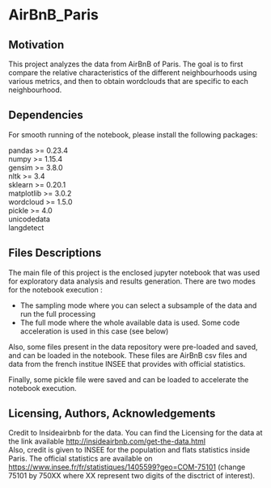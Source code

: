 # AirBnB_Paris

## Motivation

This project analyzes the data from AirBnB of Paris. The goal is to first compare the relative characteristics of the different neighbourhoods using various metrics, and then to obtain wordclouds that are specific to each neighbourhood.

## Dependencies

For smooth running of the notebook, please install the following packages:

pandas >= 0.23.4  
numpy >=  1.15.4  
gensim >= 3.8.0  
nltk >= 3.4  
sklearn >= 0.20.1  
matplotlib >= 3.0.2  
wordcloud >= 1.5.0  
pickle >= 4.0  
unicodedata  
langdetect

## Files Descriptions

The main file of this project is the enclosed jupyter notebook that was used for exploratory data analysis and results generation. There are two modes for the notebook execution : 
- The sampling mode where you can select a subsample of the data and run the full processing
- The full mode where the whole available data is used. Some code acceleration is used in this case (see below)

Also, some files present in the data repository were pre-loaded and saved, and can be loaded in the notebook. These files are AirBnB csv files and data from the french institue INSEE that provides with official statistics. 

Finally, some pickle file were saved and can be loaded to accelerate the notebook execution. 

## Licensing, Authors, Acknowledgements

Credit to Insideairbnb for the data. You can find the Licensing for the data at the link available http://insideairbnb.com/get-the-data.html  
Also, credit is given to INSEE for the population and flats statistics inside Paris. The official statistics are available on https://www.insee.fr/fr/statistiques/1405599?geo=COM-75101 (change 75101 by 750XX where XX represent two digits of the disctrict of interest).
